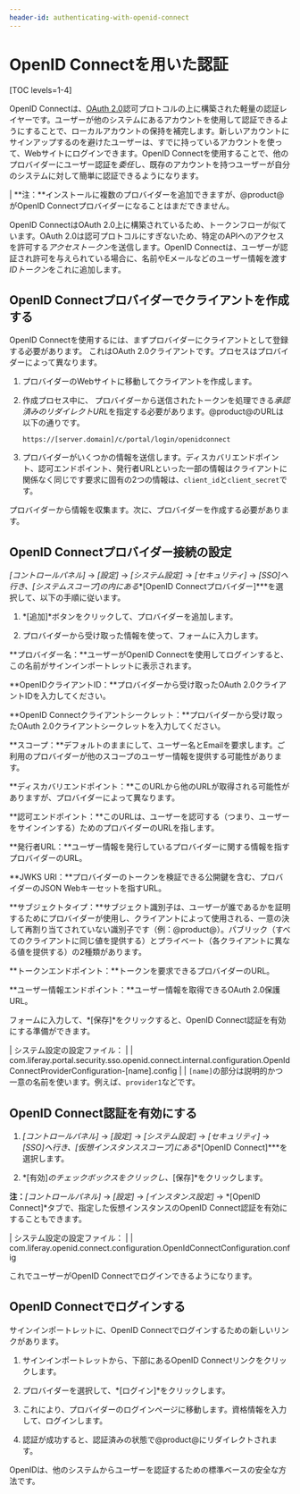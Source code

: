 ```yaml
---
header-id: authenticating-with-openid-connect
---
```


# OpenID Connectを用いた認証

[TOC levels=1-4]

OpenID Connectは、[OAuth 2.0](/discover/deployment/-/knowledge_base/7-1/oauth-2-0-ja)認可プロトコルの上に構築された軽量の認証レイヤーです。ユーザーが他のシステムにあるアカウントを使用して認証できるようにすることで、ローカルアカウントの保持を補完します。新しいアカウントにサインアップするのを避けたユーザーは、すでに持っているアカウントを使って、Webサイトにログインできます。OpenID Connectを使用することで、他のプロバイダーにユーザー認証を*委任*し、既存のアカウントを持つユーザーが自分のシステムに対して簡単に認証できるようになります。

| **注：**インストールに複数のプロバイダーを追加できますが、@product@がOpenID Connectプロバイダーになることはまだできません。

OpenID ConnectはOAuth 2.0上に構築されているため、トークンフローが似ています。OAuth 2.0は認可プロトコルにすぎないため、特定のAPIへのアクセスを許可する*アクセストークン*を送信します。OpenID Connectは、ユーザーが認証され許可を与えられている場合に、名前やEメールなどのユーザー情報を渡す*IDトークン*をこれに追加します。

## OpenID Connectプロバイダーでクライアントを作成する

OpenID Connectを使用するには、まずプロバイダーにクライアントとして登録する必要があります。
これはOAuth 2.0クライアントです。プロセスはプロバイダーによって異なります。

1. プロバイダーのWebサイトに移動してクライアントを作成します。

2. 作成プロセス中に、 プロバイダーから送信されたトークンを処理できる*承認済みのリダイレクトURL*を指定する必要があります。@product@のURLは以下の通りです。

       https://[server.domain]/c/portal/login/openidconnect
   
3. プロバイダーがいくつかの情報を送信します。ディスカバリエンドポイント、認可エンドポイント、発行者URLといった一部の情報はクライアントに関係なく同じです要求に固有の2つの情報は、`client_id`と`client_secret`です。

プロバイダーから情報を収集ます。次に、プロバイダーを作成する必要があります。

## OpenID Connectプロバイダー接続の設定

*[コントロールパネル]* → *[設定]* → *[システム設定]* → *[セキュリティ]* → *[SSO]*へ行き、*[システムスコープ]*の内にある***[OpenID Connectプロバイダー]***を選択して、以下の手順に従います。

1. *[追加]*ボタンをクリックして、プロバイダーを追加します。

2. プロバイダーから受け取った情報を使って、フォームに入力します。

**プロバイダー名：**ユーザーがOpenID Connectを使用してログインすると、この名前がサインインポートレットに表示されます。

**OpenIDクライアントID：**プロバイダーから受け取ったOAuth 2.0クライアントIDを入力してください。

**OpenID Connectクライアントシークレット：**プロバイダーから受け取ったOAuth 2.0クライアントシークレットを入力してください。

**スコープ：**デフォルトのままにして、ユーザー名とEmailを要求します。ご利用のプロバイダーが他のスコープのユーザー情報を提供する可能性があります。

**ディスカバリエンドポイント：**このURLから他のURLが取得される可能性がありますが、プロバイダーによって異なります。

**認可エンドポイント：**このURLは、ユーザーを認可する（つまり、ユーザーをサインインする）ためのプロバイダーのURLを指します。

**発行者URL：**ユーザー情報を発行しているプロバイダーに関する情報を指すプロバイダーのURL。

**JWKS URI：**プロバイダーのトークンを検証できる公開鍵を含む、プロバイダーのJSON Webキーセットを指すURL。

**サブジェクトタイプ：**サブジェクト識別子は、ユーザーが誰であるかを証明するためにプロバイダーが使用し、クライアントによって使用される、一意の決して再割り当てされていない識別子です（例：@product@）。パブリック（すべてのクライアントに同じ値を提供する）とプライベート（各クライアントに異なる値を提供する）の2種類があります。

**トークンエンドポイント：**トークンを要求できるプロバイダーのURL。

**ユーザー情報エンドポイント：**ユーザー情報を取得できるOAuth 2.0保護URL。

フォームに入力して、*[保存]*をクリックすると、OpenID Connect認証を有効にする準備ができます。

| システム設定の設定ファイル：
| 
|     com.liferay.portal.security.sso.openid.connect.internal.configuration.OpenIdConnectProviderConfiguration-[name].config
| 
| `[name]`の部分は説明的かつ一意の名前を使います。例えば、`provider1`などです。

## OpenID Connect認証を有効にする

1. *[コントロールパネル]* → *[設定]* → *[システム設定]* → *[セキュリティ]* → *[SSO]*へ行き、*[仮想インスタンススコープ]*にある***[OpenID Connect]***を選択します。

2. *[有効]*のチェックボックスをクリックし、*[保存]*をクリックします。

**注：***[コントロールパネル]* → *[設定]* → *[インスタンス設定]* → *[OpenID Connect]*タブで、指定した仮想インスタンスのOpenID Connect認証を有効にすることもできます。

| システム設定の設定ファイル：
| 
|     com.liferay.openid.connect.configuration.OpenIdConnectConfiguration.config

これでユーザーがOpenID Connectでログインできるようになります。

## OpenID Connectでログインする

サインインポートレットに、OpenID Connectでログインするための新しいリンクがあります。

1. サインインポートレットから、下部にあるOpenID Connectリンクをクリックします。

2. プロバイダーを選択して、*[ログイン]*をクリックします。

3. これにより、プロバイダーのログインページに移動します。資格情報を入力して、ログインします。

4. 認証が成功すると、認証済みの状態で@product@にリダイレクトされます。

OpenIDは、他のシステムからユーザーを認証するための標準ベースの安全な方法です。
